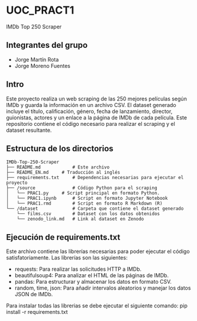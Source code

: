 # UOC_PRACT1
IMDb Top 250 Scraper 

## Integrantes del grupo ###

- Jorge Martín Rota
- Jorge Moreno Fuentes

## Intro ##
Este proyecto realiza un web scraping de las 250 mejores películas según IMDb y guarda la información en un archivo CSV. El dataset generado incluye el título, calificación, género, fecha de lanzamiento, director, guionistas, actores y un enlace a la página de IMDb de cada película. Este repositorio contiene el código necesario para realizar el scraping y el dataset resultante.

## Estructura de los directorios ##

```plaintext
IMDb-Top-250-Scraper
├── README.md            # Este archivo
├── README_EN.md	 # Traducción al inglés
├── requirements.txt     # Dependencias necesarias para ejecutar el proyecto
├── /source              # Código Python para el scraping
│   └── PRAC1.py   	 # Script principal en formato Python.
│   └── PRAC1.ipynb   	 # Script en formato Jupyter Notebook
│   └── PRAC1.rmd   	 # Script en formato R Markdown (R) 
└── /dataset             # Carpeta que contiene el dataset generado
    └── films.csv        # Dataset con los datos obtenidos
    └── zenodo_link.md   # Link al dataset en Zenodo
```
		
## Ejecución de requirements.txt ##

Este archivo contiene las librerías necesarias para poder ejecutar el código satisfatoriamente. Las librerías son las siguientes:

- requests: Para realizar las solicitudes HTTP a IMDb.
- beautifulsoup4: Para analizar el HTML de las páginas de IMDb.
- pandas: Para estructurar y almacenar los datos en formato CSV.
- random, time, json: Para añadir intervalos aleatorios y manejar los datos JSON de IMDb.

Para instalar todas las librerias se debe ejecutar el siguiente comando:
	pip install -r requirements.txt
